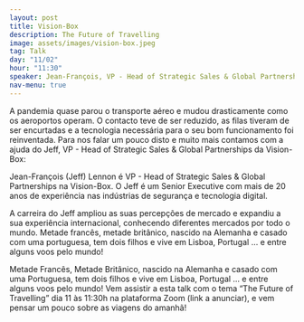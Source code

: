 ```yaml
---
layout: post
title: Vision-Box
description: The Future of Travelling
image: assets/images/vision-box.jpeg
tag: Talk
day: "11/02"
hour: "11:30"
speaker: Jean-François, VP - Head of Strategic Sales & Global Partnerships
nav-menu: true
---
```


A pandemia quase parou o transporte aéreo e mudou drasticamente como os aeroportos operam. O contacto teve de ser reduzido, as filas tiveram de ser encurtadas e a tecnologia necessária para o seu bom funcionamento foi reinventada. Para nos falar um pouco disto e muito mais contamos com a ajuda do Jeff, VP - Head of Strategic Sales & Global Partnerships da Vision-Box:

Jean-François (Jeff) Lennon é VP - Head of Strategic Sales & Global Partnerships na Vision-Box. O Jeff é um Senior Executive com mais de 20 anos de experiência nas indústrias de segurança e tecnologia digital. 

A carreira do Jeff ampliou as suas percepções de mercado e expandiu a sua experiência internacional, conhecendo diferentes mercados por todo o mundo. Metade francês, metade britânico, nascido na Alemanha e casado com uma portuguesa, tem dois filhos e vive em Lisboa, Portugal … e entre alguns voos pelo mundo!

Metade Francês, Metade Britânico, nascido na Alemanha e casado com uma Portuguesa, tem dois filhos e vive em Lisboa, Portugal … e entre alguns voos pelo mundo!
Vem assistir a esta talk com o tema “The Future of Travelling” dia 11 às 11:30h na plataforma Zoom (link a anunciar), e vem pensar um pouco sobre as viagens do amanhã!